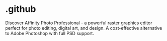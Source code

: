 # .github
Discover Affinity Photo Professional - a powerful raster graphics editor perfect for photo editing, digital art, and design. A cost-effective alternative to Adobe Photoshop with full PSD support.
